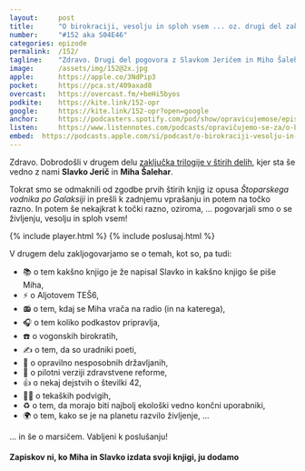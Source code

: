 ```yaml
---
layout: 	post
title:  	"O birokraciji, vesolju in sploh vsem ... oz. drugi del zaključka trilogije v štirih delih (2/2)"
number: 	"#152 aka S04E46"
categories:	epizode
permalink:	/152/
tagline: 	"Zdravo. Drugi del pogovora z Slavkom Jeričem in Miho Šaleharjem, kjer obdelamo teme od birokracije do vesolja, od radia do življenja."
image:		/assets/img/152@2x.jpg
apple:		https://apple.co/3NdPip3
pocket:		https://pca.st/409axad8
overcast:	https://overcast.fm/+beHi5byos
podkite:	https://kite.link/152-opr
google:		https://kite.link/152-opr?open=google
anchor:		https://podcasters.spotify.com/pod/show/opravicujemose/episodes/Zakljuek-trilogije-v-tirih-delih-e22fumr
listen:		https://www.listennotes.com/podcasts/opravičujemo-se-za/o-birokraciji-vesolju-in-CKrsBTwZoq7/embed/
embed:	https://podcasts.apple.com/si/podcast/o-birokraciji-vesolju-in-sploh-vsem-2-del-zaklju-ka-trilogije-v-tirih-delih-v-katerem-gostujeta-miha-alehar-in-slavko-jeri/id1514750013?i=1000610332948
---
```


Zdravo. Dobrodošli v drugem delu [zaključka trilogije v štirih delih](../151/), kjer sta še vedno z nami **Slavko Jerič** in **Miha Šalehar**.

Tokrat smo se odmaknili od zgodbe prvih štirih knjig iz opusa _Štoparskega vodnika po Galaksiji_ in prešli k zadnjemu vprašanju in potem na točko razno. In potem še nekajkrat k točki razno, oziroma, ... pogovarjali smo o se življenju, vesolju in sploh vsem!

{% include player.html %}
{% include poslusaj.html %}

<!--break-->

V drugem delu zakljogovarjamo se o temah, kot so, pa tudi:

- 📚 o tem kakšno knjigo je že napisal Slavko in kakšno knjigo še piše Miha, 
- ⚡️ o Aljotovem TEŠ6, 
- 📻 o tem, kdaj se Miha vrača na radio (in na katerega),
- 🎧 o tem koliko podkastov pripravlja, 
- ☎️ o vogonskih birokratih, 
- ✍️ o tem, da so uradniki poeti,
- 👥 o opravilno nesposobnih državljanih,
- 🏥 o pilotni verziji zdravstvene reforme,
- 👍 o nekaj dejstvih o številki 42,
- 🏃‍♂️ o tekaških podvigih,
- ♻️ o tem, da morajo biti najbolj ekološki vedno končni uporabniki,
- 🌍 o tem, kako se je na planetu razvilo življenje, ...

... in še o marsičem. Vabljeni k poslušanju!

#### Zapiskov ni, ko Miha in Slavko izdata svoji knjigi, ju dodamo